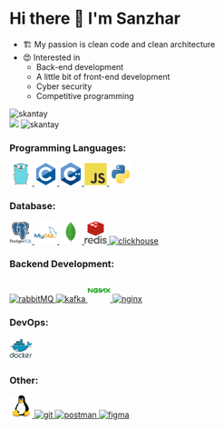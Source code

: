 # Hi there 👋 I'm Sanzhar

- 🏗️ My passion is clean code and clean architecture 
- 😍 Interested in
  - Back-end development
  - A little bit of front-end development
  - Cyber security
  - Competitive programming

<div>
    <img src="https://github-readme-streak-stats.herokuapp.com/?user=skantay&" alt="skantay" />
</div>

<div>
    <img src="https://github-profile-trophy.vercel.app/?username=skantay&column=4" />
    <img src="https://github-readme-stats.vercel.app/api/top-langs?username=skantay&show_icons=true&locale=en&layout=compact" alt="skantay" />
</div>

<h3 align="left">Programming Languages:</h3>
<p align="left"> 
    <a href="https://golang.org"> <img src="https://raw.githubusercontent.com/devicons/devicon/master/icons/go/go-original.svg" alt="go" width="40" height="40"/> </a>
    <a href="https://www.gnu.org/software/gnu-c-manual/"> <img src="https://raw.githubusercontent.com/devicons/devicon/master/icons/c/c-original.svg" alt="c" width="40" height="40"/> </a>
    <a href="https://www.w3schools.com/cpp"> <img src="https://raw.githubusercontent.com/devicons/devicon/master/icons/cplusplus/cplusplus-original.svg" alt="cplusplus" width="40" height="40"/> </a> 
    <a href="https://www.javascript.com"> <img src="https://raw.githubusercontent.com/devicons/devicon/master/icons/javascript/javascript-original.svg" alt="javascript" width="40" height="40"/> </a>
    <a href="https://www.python.org"> <img src="https://raw.githubusercontent.com/devicons/devicon/master/icons/python/python-original.svg" alt="python" width="40" height="40"/> </a>
</p>

<h3 align="left">Database:</h3>
<p align="left">
    <a href="https://www.postgresql.org"> <img src="https://raw.githubusercontent.com/devicons/devicon/master/icons/postgresql/postgresql-original-wordmark.svg" alt="postgresql" width="40" height="40"/> </a>
    <a href="https://www.mysql.com"> <img src="https://raw.githubusercontent.com/devicons/devicon/master/icons/mysql/mysql-original-wordmark.svg" alt="mysql" width="40" height="40"/> </a>
    <a href="https://www.mongodb.com"> <img src="https://raw.githubusercontent.com/devicons/devicon/master/icons/mongodb/mongodb-original.svg" alt="mongodb" width="40" height="40"/> </a>
    <a href="https://redis.io"> <img src="https://raw.githubusercontent.com/devicons/devicon/master/icons/redis/redis-original-wordmark.svg" alt="redis" width="40" height="40"/> </a>
    <a href="https://clickhouse.com"> <img src="https://clickhouse.com/_next/static/media/logo-full.ac8102d5.svg" alt="clickhouse" width="80" height="40"/> </a>
</p>

<h3 align="left">Backend Development:</h3>
<p align="left"> 
    <a href="https://www.rabbitmq.com"> <img src="https://www.vectorlogo.zone/logos/rabbitmq/rabbitmq-icon.svg" alt="rabbitMQ" width="40" height="40"/> </a>
    <a href="https://kafka.apache.org"> <img src="https://www.vectorlogo.zone/logos/apache_kafka/apache_kafka-icon.svg" alt="kafka" width="40" height="40"/> </a>
    <a href="https://www.nginx.com"> <img src="https://raw.githubusercontent.com/devicons/devicon/master/icons/nginx/nginx-original.svg" alt="nginx" width="40" height="40"/> </a>
     <a href="https://www.nats.io"> <img src="https://nats.io/img/logo.png" alt="nginx" width="80" height="40"/> </a>
</p>

<h3 align="left">DevOps:</h3>
<p align="left"> 
    <a href="https://www.docker.com/"> <img src="https://raw.githubusercontent.com/devicons/devicon/master/icons/docker/docker-original-wordmark.svg" alt="docker" width="40" height="40"/> </a>
</p>

<h3 align="left">Other:</h3>
<p align="left">
    <a href="https://www.linux.org/"> <img src="https://raw.githubusercontent.com/devicons/devicon/master/icons/linux/linux-original.svg" alt="linux" width="40" height="40"/> </a>
    <a href="https://git-scm.com/"> <img src="https://www.vectorlogo.zone/logos/git-scm/git-scm-icon.svg" alt="git" width="40" height="40"/> </a>
    <a href="https://postman.com"> <img src="https://www.vectorlogo.zone/logos/getpostman/getpostman-icon.svg" alt="postman" width="40" height="40"/> </a>
    <a href="https://www.figma.com/"> <img src="https://www.vectorlogo.zone/logos/figma/figma-icon.svg" alt="figma" width="40" height="40"/> </a> 
</p>
